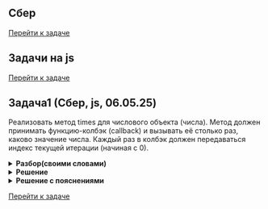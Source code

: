 ## Сбер
[Перейти к задаче](#Задача1 (Сбер, js, 06.05.25))


## Задачи на js
[Перейти к задаче](#Задача1 (Сбер, js, 06.05.25))



## Задача1 (Сбер, js, 06.05.25)
Реализовать метод times для числового объекта (числа). Метод должен принимать функцию-колбэк (callback) 
и вызывать её столько раз, каково значение числа.
Каждый раз в колбэк должен передаваться индекс текущей итерации (начиная с 0).

<details>
<summary><strong>Разбор(своими словами) </strong></summary>
 
1.  Добавление метода в прототип Number:
    - Number.prototype.times = ... — добавляет новый метод times ко всем числовым значениям в JavaScript.
    - Это позволяет вызывать (3).times(...), (5).times(...) и т. д.

2. Цикл for:
    - for (let i = 0; i < this; i++) — цикл выполняется от 0 до this - 1 (где this — числовое значение, у которого вызван метод).
    - Например, для (3).times(...) цикл выполнится 3 раза (i = 0, i = 1, i = 2).
3. Вызов колбэка:
    - callback(i) — на каждой итерации вызывается переданная функция (console.log в примере), куда передаётся текущий индекс i.

</details>

<details>
<summary><strong>Решение</strong></summary>
 
```js
Number.prototype.times = function(callback) {
  for (let i = 0; i < this; i++) {
    callback(i);
  }
};
```
</details>


 <details>
<summary><strong> Решение с пояснениями</strong></summary>

```js
Number.prototype.times = function(callback) {
  // Цикл for выполняется от 0 до this-1 (this — числовое значение, на котором вызван метод)
  for (let i = 0; i < this; i++) {
    // Вызываем переданный callback, передавая текущий индекс i
    callback(i);
  }
};
```
</details>

[Перейти к задаче](#Задача1 (Сбер, js, 06.05.25))

